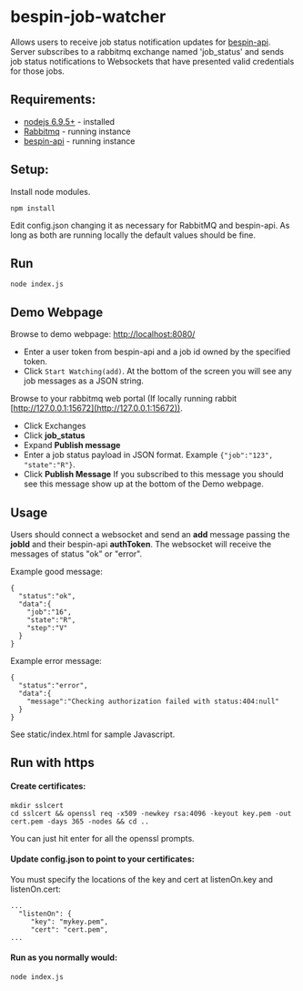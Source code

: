 # bespin-job-watcher
Allows users to receive job status notification updates for [bespin-api](https://github.com/Duke-GCB/bespin-api).
Server subscribes to a rabbitmq exchange named 'job_status' and sends job status notifications to Websockets
that have presented valid credentials for those jobs.

## Requirements:
- [nodejs 6.9.5+](https://nodejs.org/en/) - installed 
- [Rabbitmq](http://www.rabbitmq.com/) - running instance
- [bespin-api](https://github.com/Duke-GCB/bespin-api) - running instance

## Setup:
Install node modules.
```
npm install
```

Edit config.json changing it as necessary for RabbitMQ and bespin-api. 
As long as both are running locally the default values should be fine.

## Run
```
node index.js
```

## Demo Webpage
Browse to demo webpage: [http://localhost:8080/](http://localhost:8080/)

- Enter a user token from bespin-api and a job id owned by the specified token.
- Click `Start Watching(add)`.
At the bottom of the screen you will see any job messages as a JSON string.

Browse to your rabbitmq web portal (If locally running rabbit [http://127.0.0.1:15672](http://127.0.0.1:15672)).
- Click Exchanges
- Click __job_status__
- Expand __Publish message__ 
- Enter a job status payload in JSON format. Example `{"job":"123", "state":"R"}`.
- Click __Publish Message__
If you subscribed to this message you should see this message show up at the bottom of the Demo webpage.

## Usage
Users should connect a websocket and send an __add__ message passing the __jobId__ and their bespin-api __authToken__.
The websocket will receive the messages of status "ok" or "error".

Example good message:
```
{
  "status":"ok",
  "data":{
    "job":"16",
    "state":"R",
    "step":"V"
  }
}
```
Example error message:
```
{
  "status":"error",
  "data":{
    "message":"Checking authorization failed with status:404:null"
  }
}
```
See static/index.html for sample Javascript.


## Run with https
#### Create certificates:
```
mkdir sslcert
cd sslcert && openssl req -x509 -newkey rsa:4096 -keyout key.pem -out cert.pem -days 365 -nodes && cd ..
```
You can just hit enter for all the openssl prompts.

#### Update config.json to point to your certificates:
You must specify the locations of the key and cert at listenOn.key and listenOn.cert:
```
...
  "listenOn": {
     "key": "mykey.pem",
     "cert": "cert.pem",
...
```

#### Run as you normally would:
```
node index.js
```
